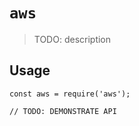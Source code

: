 # `aws`

> TODO: description

## Usage

```
const aws = require('aws');

// TODO: DEMONSTRATE API
```
